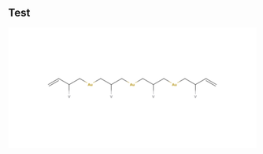 ## Test

![](https://github.com/Sup2point0/Assort/blob/main/.assets/kenzokinetics/shield.phalanx.gold.polymer.png)